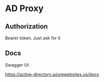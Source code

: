 # AD Proxy

## Authorization

Bearer token.  Just ask for it

## Docs

Swagger UI:

https://active-directory.azurewebsites.us/docs